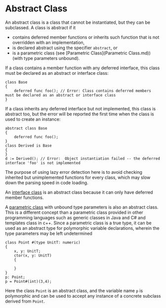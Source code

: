 # Abstract Class

An abstract class is a class that cannot be instantiated, but they can be subclassed. A class is abstract if it

* contains deferred member functions or inherits such function that is not overridden with an implementation,
* is declared abstract using the specifier `abstract`, or
* is a parametric class (see [Parametric Class](Parametric Class.md)) (with type parameters unbound).

If a class contains a member function with any deferred interface, this class must be declared as an abstract or interface class:
```Altro
class Base
{
    deferred func foo(); // Error: Class contains deferred members must be declared as an abstract or interface class
}
```
If a class inherits any deferred interface but not implemented, this class is abstract too, but the error will be reported the first time when the class is used to create an instance:
```Altro
abstract class Base
{
    deferred func foo();
}
class Derived is Base
{
}
d := Derived(); // Error:  Object instantiation failed -- the deferred interface 'foo' is not implemented
```
The purpose of using lazy error detection here is to avoid checking inherited but unimplemented functions for every class, which may slow down the parsing speed in code loading.

An [interface class](InterfaceClass.md) is an abstract class because it can only have deferred member functions.  

A [parametric class](ParametricClass.md) with unbound type parameters is also an abstract class. This is a different concept than a parametric class provided in other programming languages such as generic classes in Java and C# and templates class in c++. Since a parametric class is a true type, it can be used as an abstract type for polymorphic variable declarations, wherein the type parameters may be left undetermined
```Altro
class Point #(type UnitT: numeric)
{
    x, y: UnitT;
    ctor(x, y: UnitT)
    {
       
    }
}
p: Point;
p = Point#(int)(3,4);
```
Here the class `Point` is an abstract class, and the variable name `p` is polymorphic and can be used to accept any instance of a concrete subclass derived from `Point`.
